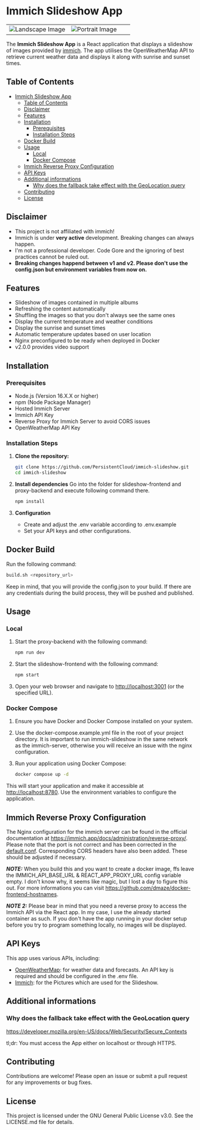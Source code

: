 # Immich Slideshow App

<table class="images" width="100%"  style="border:0px solid white; width:100%;">
    <tr style="border: 0px;">
        <td width="50%" style="border:0px; width:50%">
            <img src="/example_screenshots/example_1.png" alt="Landscape Image"/>
        </td>
        <td width="50%" style="border:0px; width:50%">
            <img src="/example_screenshots/example_2.png" alt="Portrait Image" />
        </td>
    </tr>
</table>

The **Immich Slideshow App** is a React application that displays a slideshow of images provided 
by [immich](https://github.com/immich-app/immich). The app utilises the OpenWeatherMap API to retrieve current weather
data and displays it along with sunrise and sunset times.

## Table of Contents

- [Immich Slideshow App](#immich-slideshow-app)
  - [Table of Contents](#table-of-contents)
  - [Disclaimer](#disclaimer)
  - [Features](#features)
  - [Installation](#installation)
    - [Prerequisites](#prerequisites)
    - [Installation Steps](#installation-steps)
  - [Docker Build](#docker-build)
  - [Usage](#usage)
    - [Local](#local)
    - [Docker Compose](#docker-compose)
  - [Immich Reverse Proxy Configuration](#immich-reverse-proxy-configuration)
  - [API Keys](#api-keys)
  - [Additional informations](#additional-informations)
    - [Why does the fallback take effect with the GeoLocation query](#why-does-the-fallback-take-effect-with-the-geolocation-query)
  - [Contributing](#contributing)
  - [License](#license)

## Disclaimer

- This project is not affiliated with immich!
- Immich is under **very active** development. Breaking changes can always happen.
- I'm not a professional developer. Code Gore and the ignoring of best practices cannot be ruled out.
- **Breaking changes happend between v1 and v2. Please don't use the config.json but environment variables from now on.**

## Features

- Slideshow of images contained in multiple albums
- Refreshing the content automatically
- Shuffling the images so that you don't always see the same ones
- Display the current temperature and weather conditions
- Display the sunrise and sunset times
- Automatic temperature updates based on user location
- Nginx preconfigured to be ready when deployed in Docker
- v2.0.0 provides video support

## Installation

### Prerequisites

- Node.js (Version 16.X.X or higher)
- npm (Node Package Manager)
- Hosted Immich Server
- Immich API Key
- Reverse Proxy for Immich Server to avoid CORS issues
- OpenWeatherMap API Key

### Installation Steps

1. **Clone the repository:**

   ```bash
   git clone https://github.com/PersistentCloud/immich-slideshow.git
   cd immich-slideshow
   ```

2. **Install dependencies**
   Go into the folder for slideshow-frontend and proxy-backend and execute following command there.

   ```bash
   npm install
   ```

3. **Configuration**

   - Create and adjust the .env variable according to .env.example
   - Set your API keys and other configurations.

## Docker Build

Run the following command:

```bash
build.sh <repository_url>
```

Keep in mind, that you will provide the config.json to your build. If there are any credentials during the build process,
they will be pushed and published.

## Usage

### Local

1. Start the proxy-backend with the following command:

   ```bash
   npm run dev
   ```

2. Start the slideshow-frontend with the following command:

   ```bash
   npm start
   ```

3. Open your web browser and navigate to <http://localhost:3001> (or the specified URL).

### Docker Compose

1. Ensure you have Docker and Docker Compose installed on your system.
2. Use the docker-compose.example.yml file in the root of your project directory. It is important to run immich-slideshow
   in the same network as the immich-server, otherwise you will receive an issue with the nginx configuration.
3. Run your application using Docker Compose:

   ```bash
   docker compose up -d
   ```

This will start your application and make it accessible at <http://localhost:8780>. Use the environment variables 
to configure the application.

## Immich Reverse Proxy Configuration

The Nginx configuration for the immich server can be found in the official documentation at
<https://immich.app/docs/administration/reverse-proxy/>.
Please note that the port is not correct and has been corrected in the [default.conf](nginx/default.conf).
Corresponding CORS headers have also been added. These should be adjusted if necessary.

**_NOTE:_** When you build this and you want to create a docker image, ffs leave the
IMMICH_API_BASE_URL & REACT_APP_PROXY_URL config variable empty. I don't know why, it seems like magic, but I lost
a day to figure this out. For more informations you can visit <https://github.com/dmaze/docker-frontend-hostnames>.

**_NOTE 2:_** Please bear in mind that you need a reverse proxy to access the Immich API via the React app.
In my case, I use the already started container as such. If you don't have the app running in your docker setup
before you try to program something locally, no images will be displayed.

## API Keys

This app uses various APIs, including:

- [OpenWeatherMap](https://openweathermap.org/): for weather data and forecasts. An API key is required and should be
  configured in the .env file.
- [Immich](https://immich.app/): for the Pictures which are used for the Slideshow.

## Additional informations

### Why does the fallback take effect with the GeoLocation query

<https://developer.mozilla.org/en-US/docs/Web/Security/Secure_Contexts>

tl;dr: You must access the App either on localhost or through HTTPS.

## Contributing

Contributions are welcome! Please open an issue or submit a pull request for any improvements or bug fixes.

## License

This project is licensed under the GNU General Public License v3.0. See the LICENSE.md file for details.
